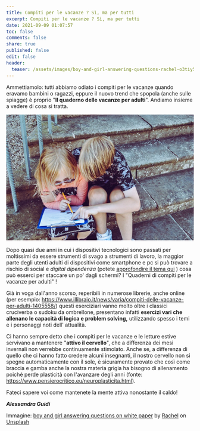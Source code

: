 ```yaml
---
title: Compiti per le vacanze ? Sì, ma per tutti
excerpt: Compiti per le vacanze ? Sì, ma per tutti
date: 2021-09-09 01:07:57
toc: false
comments: false
share: true
published: false
edit: false
header:
  teaser: /assets/images/boy-and-girl-answering-questions-rachel-o3tiy5piork-unsplash-800.jpg
---
```

Ammettiamolo: tutti abbiamo odiato i compiti per le vacanze quando eravamo bambini o ragazzi, eppure il nuovo trend che spopola (anche sulle spiagge) è proprio "**Il quaderno delle vacanze per adulti**". Andiamo insieme a vedere di cosa si tratta.

![Boy and girl answering questions on a white paper](/assets/images/boy-and-girl-answering-questions-rachel-o3tiy5piork-unsplash-800.jpg)

Dopo quasi due anni in cui i dispositivi tecnologici sono passati per moltissimi da essere strumenti di svago a strumenti di lavoro, la maggior parte degli utenti adulti di dispositivi come smartphone e pc si può trovare a rischio di social e *digital dipendenza* (potete [approfondire il tema qui](https://www.medicitalia.it/blog/psicologia/4718-la-dipendenza-dallo-smartphone-e-il-bisogno-di-sentirsi-connessi.html) ) cosa può esserci per staccare un po' dagli schermi? I "Quaderni di compiti per le vacanze per adulti" !

Già in voga dall'anno scorso, reperibili in numerose librerie, anche online (per esempio: <https://www.illibraio.it/news/varia/compiti-delle-vacanze-per-adulti-1405558/>) questi eserciziari vanno molto oltre i classici cruciverba o sudoku da ombrellone, presentano infatti **esercizi vari che allenano le capacità di logica e problem solving,** utilizzando spesso i temi e i personaggi noti dell' attualità.

Ci hanno sempre detto che i compiti per le vacanze e le letture estive servivano a mantenere "**attivo il cervello**", che a differenza dei mesi invernali non verrebbe continuamente stimolato. Anche se, a differenza di quello che ci hanno fatto credere alcuni insegnanti, il nostro cervello non si spegne automaticamente con il sole, è sicuramente provato che così come braccia e gamba anche la nostra materia grigia ha bisogno di allenamento poiché perde plasticità con l'avanzare degli anni (fonte: <https://www.pensierocritico.eu/neuroplasticita.html>).

Fateci sapere voi come mantenete la mente attiva nonostante il caldo!

***Alessandra Guidi***

Immagine: [boy and girl answering questions on white paper](https://unsplash.com/photos/o3tIY5pIork) by [Rachel](https://unsplash.com/@noguidebook?utm_source=unsplash&utm_medium=referral&utm_content=creditCopyText)
on [Unsplash](https://unsplash.com/?utm_source=unsplash&utm_medium=referral&utm_content=creditCopyText)